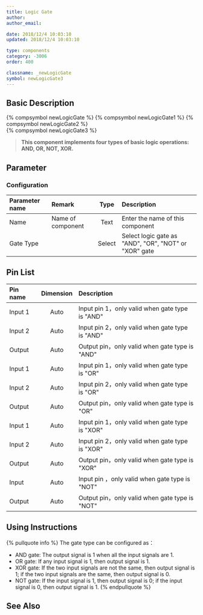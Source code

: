 ```yaml
---
title: Logic Gate
author: 
author_email:

date: 2018/12/4 10:03:10
updated: 2018/12/4 10:03:10

type: components
category: -3006
order: 400

classname: _newLogicGate
symbol: newLogicGate3
---
```

## Basic Description
{% compsymbol newLogicGate %}
{% compsymbol newLogicGate1 %}
{% compsymbol newLogicGate2 %}  
{% compsymbol newLogicGate3 %}

> **This component implements four types of basic logic operations: AND, OR, NOT, XOR.**

## Parameter
### Configuration
| Parameter name | Remark | Type | Description |
| :--- | :--- | :--: | :--- |
| Name | Name of component | Text | Enter the name of this component |
| Gate Type |  | Select | Select logic gate as "AND", "OR", "NOT" or "XOR" gate |


## Pin List

| Pin name | Dimension | Description |
| :--- | :--:  | :--- |
| Input 1 | Auto | Input pin 1，only valid when gate type is "AND" |
| Input 2 | Auto | Input pin 2，only valid when gate type is "AND" |
| Output  | Auto | Output pin，only valid when gate type is "AND" |
| Input 1 | Auto | Input pin 1，only valid when gate type is "OR" |
| Input 2 | Auto | Input pin 2，only valid when gate type is "OR" |
| Output  | Auto | Output pin，only valid when gate type is "OR" |
| Input 1 | Auto | Input pin 1，only valid when gate type is "XOR" |
| Input 2 | Auto | Input pin 2，only valid when gate type is "XOR" |
| Output  | Auto | Output pin，only valid when gate type is "XOR" |
| Input   | Auto | Input pin ，only valid when gate type is "NOT" |
| Output  | Auto | Output pin，only valid when gate type is "NOT" |

## Using Instructions

{% pullquote info %}
The gate type can be configured as：
+ AND gate: The output signal is 1 when all the input signals are 1.
+ OR gate: If any input signal is 1, then output signal is 1.
+ XOR gate: If the two input signals are not the same, then output signal is 1; if the two input signals are the same, then output signal is 0.
+ NOT gate: If the input signal is 1, then output signal is 0; if the input signal is 0, then output signal is 1.
{% endpullquote %}

## See Also


